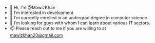 - 👋 Hi, I’m @MawizKhan
- 👀 I’m interested in development.
- 🌱 I’m currently enrolled in an undergrad degree in computer science. 
- 💞️ I’m looking for guys with whom I can learn about various IT sectors.
- 📫 Please reach out to me if you are willing to at mawizkhan20@gmail.com


<!---
MawizKhan/MawizKhan is a ✨ special ✨ repository because its `README.md` (this file) appears on your GitHub profile.
You can click the Preview link to take a look at your changes.
--->
